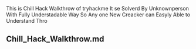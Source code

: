 This is Chill Hack Walkthrow of tryhackme It se Solverd By Unknownperson With Fully Understadable Way So Any one New Creacker can Easyly Able to Understand Thro 
## Chill_Hack_Walkthrow.md 
